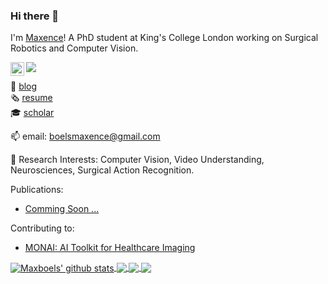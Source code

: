 ### Hi there 👋

I'm [Maxence](https://maxboels.com/)! A PhD student at King's College London working on Surgical Robotics and Computer Vision.

<a href=https://www.linkedin.com/in/maxence-boels/>
  <img align="left" alt=Maxboels' LinkedIN" width="22px" src="https://raw.githubusercontent.com/peterthehan/peterthehan/master/assets/linkedin.svg" />
</a>

![](https://visitor-badge.glitch.me/badge?page_id=gianscarpe.gianscarpe)

:book: [blog](https://medium.com/@boelsmaxence)\
:newspaper_roll: [resume](https://github.com/maxboels/maxboels.github.io/blob/main/docs/Maxence_Boels_CV_2021.pdf)\
:mortar_board: [scholar](https://scholar.google.com/citations?user=vM4QTAkAAAAJ&hl=en)

📫 email: boelsmaxence@gmail.com

🔭 Research Interests: Computer Vision, Video Understanding, Neurosciences, Surgical Action Recognition.


Publications:
- [Comming Soon ...]()

Contributing to: 
- [MONAI: AI Toolkit for Healthcare Imaging](https://github.com/Project-MONAI)


<a href="https://github.com/maxboels/github-readme-stats">
  <img align="center" src="https://github-readme-stats.vercel.app/api?username=maxboels&show_icons=true&include_all_commits=true&theme=radical" alt="Maxboels' github stats" />
</a>
<a href="https://github.com/maxboels">

  <img align="center" src="https://github-readme-stats.vercel.app/api/top-langs/?username=maxboels&layout=compact&theme=radical&hide=jupyter%20notebook,html,css,tex,scss" />
</a>

<a href="https://github.com/maxboels/Predicting-Breast-Cancer-Malignancy-from-X-rays">
  <img align="center" src="https://github-readme-stats.vercel.app/api/pin/?username=maxboels&repo=Predicting-Breast-Cancer-Malignancy-from-X-rays&theme=radical" />
</a>    

<a href="https://maxboels.com/">
  <img align="center" src="https://github-readme-stats.vercel.app/api/pin/?username=maxboels&repo=maxboels.github.io&theme=radical" />
</a>  
